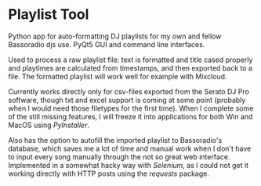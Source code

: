 # Playlist Tool

Python app for auto-formatting DJ playlists for my own and fellow Bassoradio djs use. PyQt5 GUI and command line interfaces.

Used to process a raw playlist file: text is formatted and title cased properly and playtimes are calculated from timestamps, and then exported back to a file. The formatted playlist will work well for example with Mixcloud.

Currently works directly only for csv-files exported from the Serato DJ Pro software, though txt and excel support is coming at some point (probably when I would need those filetypes for the first time).
When I complete some of the still missing features, I will freeze it into applications for both Win and MacOS using _PyInstaller_.

Also has the option to autofill the imported playlist to Bassoradio's database, which saves me a lot of time and manual work when I don't have to input every song manually through the not so great web interface. Implemented in a somewhat hacky way with _Selenium_, as I could not get it working directly with HTTP posts using the _requests_ package.